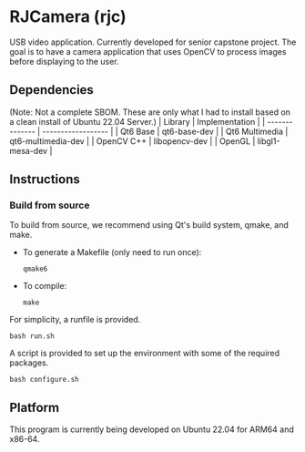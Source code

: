 # RJCamera (rjc)
USB video application. Currently developed for senior capstone project. The goal is to have a camera application that uses OpenCV to process images before displaying to the user.

## Dependencies
(Note: Not a complete SBOM. These are only what I had to install based on a clean install of Ubuntu 22.04 Server.)
| Library        | Implementation     |
| -------------- | ------------------ |
| Qt6 Base       | qt6-base-dev       |
| Qt6 Multimedia | qt6-multimedia-dev |
| OpenCV C++     | libopencv-dev      |
| OpenGL         | libgl1-mesa-dev    |

## Instructions
### Build from source
To build from source, we recommend using Qt's build system, qmake, and make.
* To generate a Makefile (only need to run once):
  ```
  qmake6
  ```
* To compile:
  ```
  make
  ```

For simplicity, a runfile is provided.
```
bash run.sh
```

A script is provided to set up the environment with some of the required packages.
```
bash configure.sh
```

## Platform
This program is currently being developed on Ubuntu 22.04 for ARM64 and x86-64.

